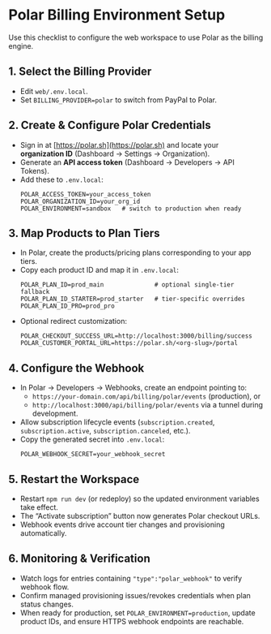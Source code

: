 # Polar Billing Environment Setup

Use this checklist to configure the web workspace to use Polar as the billing engine.

## 1. Select the Billing Provider
- Edit `web/.env.local`.
- Set `BILLING_PROVIDER=polar` to switch from PayPal to Polar.

## 2. Create & Configure Polar Credentials
- Sign in at [https://polar.sh](https://polar.sh) and locate your **organization ID** (Dashboard → Settings → Organization).
- Generate an **API access token** (Dashboard → Developers → API Tokens).
- Add these to `.env.local`:
  ```
  POLAR_ACCESS_TOKEN=your_access_token
  POLAR_ORGANIZATION_ID=your_org_id
  POLAR_ENVIRONMENT=sandbox   # switch to production when ready
  ```

## 3. Map Products to Plan Tiers
- In Polar, create the products/pricing plans corresponding to your app tiers.
- Copy each product ID and map it in `.env.local`:
  ```
  POLAR_PLAN_ID=prod_main              # optional single-tier fallback
  POLAR_PLAN_ID_STARTER=prod_starter   # tier-specific overrides
  POLAR_PLAN_ID_PRO=prod_pro
  ```
- Optional redirect customization:
  ```
  POLAR_CHECKOUT_SUCCESS_URL=http://localhost:3000/billing/success
  POLAR_CUSTOMER_PORTAL_URL=https://polar.sh/<org-slug>/portal
  ```

## 4. Configure the Webhook
- In Polar → Developers → Webhooks, create an endpoint pointing to:
  - `https://your-domain.com/api/billing/polar/events` (production), or
  - `http://localhost:3000/api/billing/polar/events` via a tunnel during development.
- Allow subscription lifecycle events (`subscription.created`, `subscription.active`, `subscription.canceled`, etc.).
- Copy the generated secret into `.env.local`:
  ```
  POLAR_WEBHOOK_SECRET=your_webhook_secret
  ```

## 5. Restart the Workspace
- Restart `npm run dev` (or redeploy) so the updated environment variables take effect.
- The “Activate subscription” button now generates Polar checkout URLs.
- Webhook events drive account tier changes and provisioning automatically.

## 6. Monitoring & Verification
- Watch logs for entries containing `"type":"polar_webhook"` to verify webhook flow.
- Confirm managed provisioning issues/revokes credentials when plan status changes.
- When ready for production, set `POLAR_ENVIRONMENT=production`, update product IDs, and ensure HTTPS webhook endpoints are reachable.
